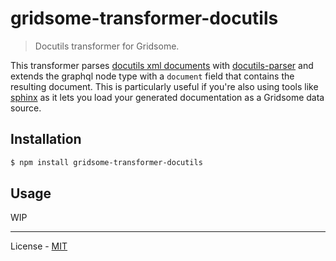# gridsome-transformer-docutils

> Docutils transformer for Gridsome.

This transformer parses [docutils xml documents](http://docutils.sourceforge.net/docs/ref/doctree.html) with [docutils-parser](https://github.com/vberlier/docutils-parser) and extends the graphql node type with a `document` field that contains the resulting document. This is particularly useful if you're also using tools like [sphinx](http://www.sphinx-doc.org) as it lets you load your generated documentation as a Gridsome data source.

## Installation

```bash
$ npm install gridsome-transformer-docutils
```

## Usage

WIP

---

License - [MIT](https://github.com/vberlier/gridsome-transformer-docutils/blob/master/LICENSE)
